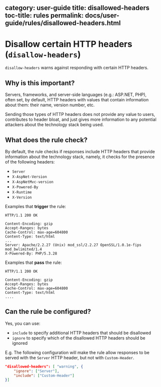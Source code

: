 category: user-guide
title: disallowed-headers
toc-title: rules
permalink: docs/user-guide/rules/disallowed-headers.html
---
# Disallow certain HTTP headers (`disallow-headers`)

`disallow-headers` warns against responding with certain HTTP headers.


## Why is this important?

Servers, frameworks, and server-side languages (e.g.: ASP.NET, PHP),
often set, by default, HTTP headers with values that contain information
about them: their name, version number, etc.

Sending those types of HTTP headers does not provide any value to
users, contributes to header bloat, and just gives more information
to any potential attackers about the technology stack being used.


## What does the rule check?

By default, the rule checks if responses include HTTP headers that
provide information about the technology stack, namely, it checks
for the presence of the following headers:

* `Server`
* `X-AspNet-Version`
* `X-AspNetMvc-version`
* `X-Powered-By`
* `X-Runtime`
* `X-Version`

Examples that **trigger** the rule:

```text
HTTP/1.1 200 OK

Content-Encoding: gzip
Accept-Ranges: bytes
Cache-Control: max-age=604800
Content-Type: text/html
...
Server: Apache/2.2.27 (Unix) mod_ssl/2.2.27 OpenSSL/1.0.1e-fips mod_bwlimited/1.4
X-Powered-By: PHP/5.3.28
```

Examples that **pass** the rule:

```text
HTTP/1.1 200 OK

Content-Encoding: gzip
Accept-Ranges: bytes
Cache-Control: max-age=604800
Content-Type: text/html
....
```


## Can the rule be configured?

Yes, you can use:

  * `include` to specify additional HTTP headers that should
    be disallowed
  * `ignore` to specify which of the disallowed HTTP headers
    should be ignored

E.g. The following configuration will make the rule allow responses
to be served with the `Server` HTTP header, but not with `Custom-Header`.

```json
"disallowed-headers": [ "warning", {
    "ignore": ["Server"],
    "include": ["Custom-Header"]
}]
```

